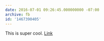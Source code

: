 ```yaml
---
date: 2016-07-01 09:26:45.000000000 -07:00
archive: fb
id: '1467390405'
---
```


This is super cool. [Link](https://www.youtube.com/watch?v=oWfFco7K9v8)
